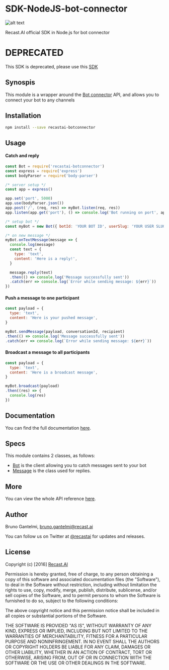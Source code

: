 # SDK-NodeJS-bot-connector

[logo]: https://camo.githubusercontent.com/619c851714395ac0957dd5a2bdf08dd4aefe0469/68747470733a2f2f63646e2e7265636173742e61692f626f742d636f6e6e6563746f722f626f742d636f6e6e6563746f722d6c6f676f2e706e67 "bot connector"

![alt text][logo]

Recast.AI official SDK in Node.js for bot connector

# DEPRECATED

This SDK is deprecated, please use this [SDK](https://github.com/RecastAI/SDK-NodeJS)

## Synospis

This module is a wrapper around the [Bot connector](https://botconnector.recast.ai) API, and allows you to connect your bot to any channels

## Installation

```bash
npm install --save recastai-botconnector
```

## Usage

#### Catch and reply

```js
const Bot = require('recastai-botconnector')
const express = require('express')
const bodyParser = require('body-parser')

/* server setup */
const app = express()

app.set('port', 5000)
app.use(bodyParser.json())
app.post('/', (req, res) => myBot.listen(req, res))
app.listen(app.get('port'), () => console.log('Bot running on port', app.get('port')))

/* setup bot */
const myBot = new Bot({ botId: 'YOUR BOT ID', userSlug: 'YOUR USER SLUG', userToken: 'YOUR USER TOKEN' })

/* on new message */
myBot.onTextMessage(message => {
  console.log(message)
  const text = {
    type: 'text',
    content: 'Here is a reply!',
  }

  message.reply(text)
  .then(() => console.log('Message successfully sent'))
  .catch(err => console.log(`Error while sending message: ${err}`))
})
```

#### Push a message to one participant

```js
const payload = {
  type: 'text',
  content: 'Here is your pushed message',
}

myBot.sendMessage(payload, conversationId, recipient)
.then(() => console.log('Message successfully sent'))
.catch(err => console.log(`Error while sending message: ${err}`))
```

#### Broadcast a message to all participants

```js
const payload = {
  type: 'text',
  content: 'Here is a broadcast message',
}

myBot.broadcast(payload)
.then((res) => {
  console.log(res)
})
```

## Documentation

You can find the full documentation [here](https://github.com/RecastAI/SDK-NodeJS-bot-connector/wiki).

## Specs

This module contains 2 classes, as follows:

* [Bot](https://github.com/RecastAI/SDK-NodeJS-bot-connector/wiki/Class-Bot) is the client allowing you to catch messages sent to your bot
* [Message](https://github.com/RecastAI/SDK-NodeJS-bot-connector/wiki/Class-Message) is the class used for replies.

## More

You can view the whole API reference [here](https://botconnector.recast.ai/documentation).

## Author

Bruno Gantelmi, bruno.gantelmi@recast.ai

You can follow us on Twitter at [@recastai](https://twitter.com/recastai) for updates and releases.

## License

Copyright (c) [2016] [Recast.AI](https://recast.ai)

Permission is hereby granted, free of charge, to any person obtaining a copy
of this software and associated documentation files (the "Software"), to deal
in the Software without restriction, including without limitation the rights
to use, copy, modify, merge, publish, distribute, sublicense, and/or sell
copies of the Software, and to permit persons to whom the Software is
furnished to do so, subject to the following conditions:

The above copyright notice and this permission notice shall be included in all
copies or substantial portions of the Software.

THE SOFTWARE IS PROVIDED "AS IS", WITHOUT WARRANTY OF ANY KIND, EXPRESS OR
IMPLIED, INCLUDING BUT NOT LIMITED TO THE WARRANTIES OF MERCHANTABILITY,
FITNESS FOR A PARTICULAR PURPOSE AND NONINFRINGEMENT. IN NO EVENT SHALL THE
AUTHORS OR COPYRIGHT HOLDERS BE LIABLE FOR ANY CLAIM, DAMAGES OR OTHER
LIABILITY, WHETHER IN AN ACTION OF CONTRACT, TORT OR OTHERWISE, ARISING FROM,
OUT OF OR IN CONNECTION WITH THE SOFTWARE OR THE USE OR OTHER DEALINGS IN THE
SOFTWARE.
